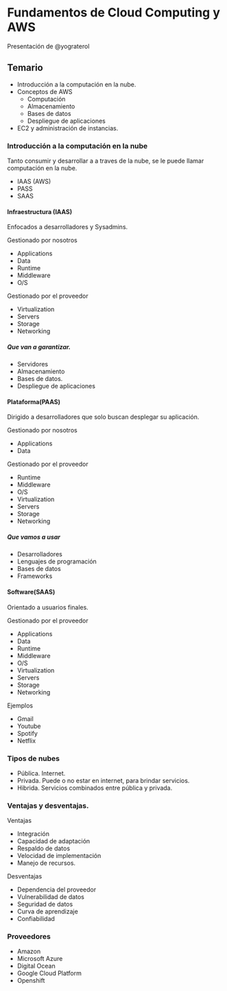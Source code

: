 # Fundamentos de Cloud Computing y AWS
Presentación de @yograterol

## Temario
* Introducción a la computación en la nube.
* Conceptos de AWS
  * Computación
  * Almacenamiento
  * Bases de datos
  * Despliegue de aplicaciones
* EC2 y administración de instancias.

### Introducción a la computación en la nube
Tanto consumir y desarrollar a a traves de la nube, se le puede llamar computación en la nube.

* IAAS (AWS)
* PASS
* SAAS

#### Infraestructura (IAAS)
Enfocados a desarrolladores y Sysadmins.

Gestionado por nosotros
* Applications
* Data
* Runtime
* Middleware
* O/S

Gestionado por el proveedor
* Virtualization
* Servers
* Storage
* Networking

##### Que van a garantizar.
* Servidores
* Almacenamiento
* Bases de datos.
* Despliegue de aplicaciones

#### Plataforma(PAAS)
Dirigido a desarrolladores que solo buscan desplegar su aplicación.

Gestionado por nosotros
* Applications
* Data

Gestionado por el proveedor
* Runtime
* Middleware
* O/S
* Virtualization
* Servers
* Storage
* Networking

##### Que vamos a usar
* Desarrolladores
* Lenguajes de programación
* Bases de datos
* Frameworks

#### Software(SAAS)
Orientado a usuarios finales.

Gestionado por el proveedor
* Applications
* Data
* Runtime
* Middleware
* O/S
* Virtualization
* Servers
* Storage
* Networking

Ejemplos
* Gmail
* Youtube
* Spotify
* Netflix

### Tipos de nubes
* Pública. Internet.
* Privada. Puede o no estar en internet, para brindar servicios.
* Hibrida. Servicios combinados entre pública y privada.

### Ventajas y desventajas.
Ventajas
* Integración
* Capacidad de adaptación
* Respaldo de datos
* Velocidad de implementación
* Manejo de recursos.

Desventajas
* Dependencia del proveedor
* Vulnerabilidad de datos
* Seguridad de datos
* Curva de aprendizaje
* Confiabilidad

### Proveedores
* Amazon
* Microsoft Azure
* Digital Ocean
* Google Cloud Platform
* Openshift



